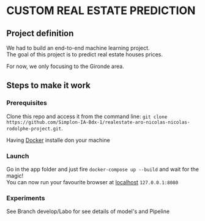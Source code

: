 # CUSTOM REAL ESTATE PREDICTION

## Project definition

We had to build an end-to-end machine learning project.  
The goal of this project is to predict real estate houses prices.

For now, we only focusing to the Gironde area.

## Steps to make it work

### Prerequisites

Clone this repo and access it from the command line: `git clone https://github.com/Simplon-IA-Bdx-1/realestate-aro-nicolas-nicolas-rodolphe-project.git`.

Having [Docker](https://docs.docker.com/get-docker/) installe don your machine

### Launch

Go in the app folder and just fire `docker-compose up --build` and wait for the magic!  
You can now run your favourite browser at [localhost](127.0.0.1:8080) `127.0.0.1:8080`

### Experiments

See Branch develop/Labo for see details of model's and Pipeline
